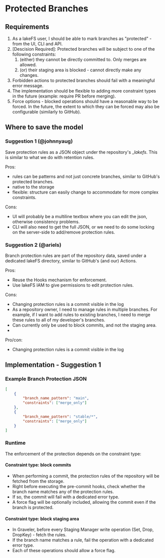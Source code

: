 # Protected Branches

## Requirements

1. As a lakeFS user, I should be able to mark branches as "protected" - from the UI, CLI and API.
1. [Descision Required]: Protected branches will be subject to one of the following constraints:
   1. (either) they cannot be directly committed to. Only merges are allowed.
   1. (or) their staging area is blocked - cannot directly make any changes.
1. Forbidden actions to protected branches should fail with a meaningful error message.
1. The implementation should be flexible to adding more constraint types in the future (example: require PR before merging).
1. Force options - blocked operations should have a reasonable way to be forced. In the future, the extent to which they can be forced may also be configurable (similarly to GitHub).

## Where to save the model

### Suggestion 1 (@johnnyaug)

Save protection rules as a JSON object under the repository's __lakefs_. This is similar to what we do with retention rules.

Pros:
- rules can be patterns and not just concrete branches, similar to GitHub's protected branches.
- native to the storage
- flexible: structure can easily change to accommodate for more complex constraints. 

Cons:
- UI will probably be a multiline textbox where you can edit the json, otherwise consistency problems.
- CLI will also need to get the full JSON, or we need to do some locking on the server-side to add/remove protection rules.

### Suggestion 2 (@ariels)

Branch protection rules are part of the repository data, saved under a dedicated lakeFS directory, similar to GitHub's (and our) Actions.

Pros:
- Reuse the Hooks mechanism for enforcement.
- Use lakeFS IAM to give permissions to edit protection rules.

Cons:
- Changing protection rules is a commit visible in the log
- As a repository owner, I need to manage rules in multiple branches. For example, if I want to add rules to existing branches, I need to merge these rules to all of my developer's branches.
- Can currently only be used to block commits, and not the staging area.
- 
Pro/con:
- Changing protection rules is a commit visible in the log
## Implementation - Suggestion 1

### Example Branch Protection JSON

```json
[
	{
		"branch_name_pattern": "main",
		"constraints": ["merge_only"]
	},
	{
		"branch_name_pattern": "stable/*",
		"constraints": ["merge_only"]
	}
]
```

### Runtime

The enforcement of the protection depends on the constraint type:

#### Constraint type: block commits

* When performing a commit, the protection rules of the repository will be fetched from the storage.
* Right before executing the pre-commit hooks, check whether the branch name matches any of the protection rules.
* If so, the commit will fail with a dedicated error type.
* A force flag will be optionally included, allowing the commit even if the branch is protected.

#### Constraint type: block staging area

* In Graveler, before every Staging Manager write operation (Set, Drop, DropKey) - fetch the rules.
* If the branch name matches a rule, fail the operation with a dedicated error type.
* Each of these operations should allow a force flag.
